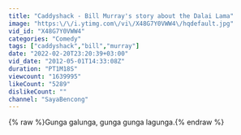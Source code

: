 ```yaml
---
title: "Caddyshack - Bill Murray's story about the Dalai Lama"
image: "https:\/\/i.ytimg.com\/vi\/X48G7Y0VWW4\/hqdefault.jpg"
vid_id: "X48G7Y0VWW4"
categories: "Comedy"
tags: ["caddyshack","bill","murray"]
date: "2022-02-20T23:20:39+03:00"
vid_date: "2012-05-01T14:33:08Z"
duration: "PT1M18S"
viewcount: "1639995"
likeCount: "5289"
dislikeCount: ""
channel: "SayaBencong"
---
```

{% raw %}Gunga galunga, gunga gunga lagunga.{% endraw %}
